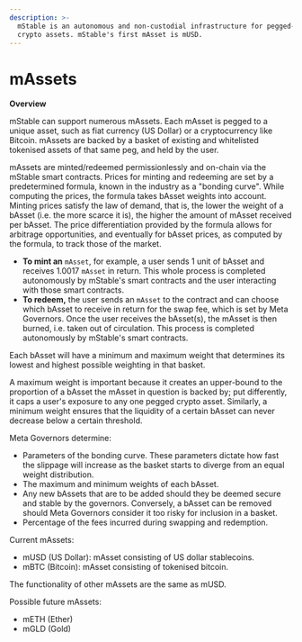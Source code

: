 ```yaml
---
description: >-
  mStable is an autonomous and non-custodial infrastructure for pegged-value
  crypto assets. mStable's first mAsset is mUSD.
---
```


# mAssets

**Overview**

mStable can support numerous mAssets. Each mAsset is pegged to a unique asset, such as fiat currency \(US Dollar\) or a cryptocurrency like Bitcoin. mAssets are backed by a basket of existing and whitelisted tokenised assets of that same peg, and held by the user.

mAssets are minted/redeemed permissionlessly and on-chain via the mStable smart contracts. Prices for minting and redeeming are set by a predetermined formula, known in the industry as a "bonding curve". While computing the prices, the formula takes bAsset weights into account. Minting prices satisfy the law of demand, that is, the lower the weight of a bAsset \(i.e. the more scarce it is\), the higher the amount of mAsset received per bAsset. The price differentiation provided by the formula allows for arbitrage opportunities, and eventually for bAsset prices, as computed by the formula, to track those of the market.

* **To mint an** `mAsset`, for example, a user sends 1 unit of bAsset and receives 1.0017 `mAsset` in return. This whole process is completed autonomously by mStable's smart contracts and the user interacting with those smart contracts.
* **To redeem,** the user sends an `mAsset` to the contract and can choose which bAsset to receive in return for the swap fee, which is set by Meta Governors. Once the user receives the bAsset\(s\), the mAsset is then burned, i.e. taken out of circulation. This process is completed autonomously by mStable's smart contracts.

Each bAsset will have a minimum and maximum weight that determines its lowest and highest possible weighting in that basket.

A maximum weight is important because it creates an upper-bound to the proportion of a bAsset the mAsset in question is backed by; put differently, it caps a user's exposure to any one pegged crypto asset. Similarly, a minimum weight ensures that the liquidity of a certain bAsset can never decrease below a certain threshold.

Meta Governors determine:

* Parameters of the bonding curve. These parameters dictate how fast the slippage will increase as the basket starts to diverge from an equal weight distribution.
* The maximum and minimum weights of each bAsset.
* Any new bAssets that are to be added should they be deemed secure and stable by the governors. Conversely, a bAsset can be removed should Meta Governors consider it too risky for inclusion in a basket.
* Percentage of the fees incurred during swapping and redemption.

Current mAssets:

* mUSD \(US Dollar\): mAsset consisting of US dollar stablecoins.
* mBTC \(Bitcoin\): mAsset consisting of tokenised bitcoin.

The functionality of other mAssets are the same as mUSD.

Possible future mAssets:

* mETH \(Ether\)
* mGLD \(Gold\)

